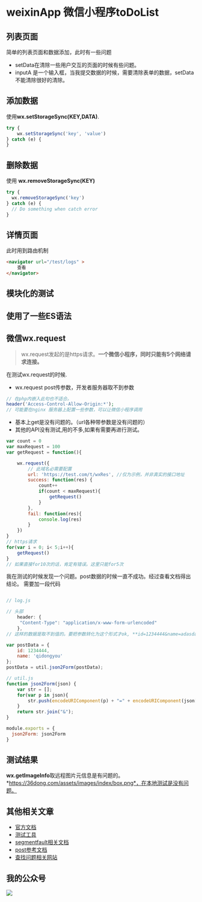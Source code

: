 # weixinApp 微信小程序toDoList

## 列表页面

简单的列表页面和数据添加，此时有一些问题

* setData在清除一些用户交互的页面的时候有些问题。
* inputA 是一个输入框，当我提交数据的时候，需要清除表单的数据，setData不能清除很好的清除。



## 添加数据
使用**wx.setStorageSync(KEY,DATA)**.
```javascript
try {
    wx.setStorageSync('key', 'value')
} catch (e) {
}

```

## 删除数据
使用 **wx.removeStorageSync(KEY)**
```javascript
try {
  wx.removeStorageSync('key')
} catch (e) {
  // Do something when catch error
}

```


## 详情页面
此时用到路由机制
```html
<navigator url="/test/logs" >
	查看
</navigator>
```

## 模块化的测试

## 使用了一些ES语法

## 微信wx.request

>wx.request发起的是https请求。**一个微信小程序，同时只能有5个网络请求连接。**

在测试wx.request的时候.

* wx.request  post传参数，开发者服务器取不到参数

```php
// 在php内嵌入此句也不适合。
header('Access-Control-Allow-Origin:*');
// 可能要在nginx 服务器上配置一些参数，可以让微信小程序调用
```
* 基本上get是没有问题的。（url各种带参数是没有问题的）
* 其他的API没有测试,用的不多,如果有需要再进行测试。
```javascript
var count = 0
var maxRequest = 100
var getRequest = function(){

	wx.request({
		// 此域名必需要配置
		url: 'https://test.com/t/wxRes', //仅为示例，并非真实的接口地址
		success: function(res) {
			count++
			if(count < maxRequest){
				getRequest()
			} 
		},
		fail: function(res){
			console.log(res)
		}
	})
}
// https请求 
for(var i = 0; i< 5;i++){
	getRequest()
}
// 如果直接for10次的话，肯定有错误。这里只能for5次
```
我在测试的时候发现一个问题。post数据的时候一直不成功。经过查看文档得出结论。
需要加一段代码



```javascript

// log.js

// 头部
	header: {  
     "Content-Type": "application/x-www-form-urlencoded"  
	},  
// 这样的数据是取不到值的。要把参数转化为这个形式才ok, **id=1234444&name=adasdadad**

var postData = {
	id: 1234444,
	name: 'qidongyou'
};
postData = util.json2Form(postData);

// util.js
function json2Form(json) {  
    var str = [];  
    for(var p in json){  
        str.push(encodeURIComponent(p) + "=" + encodeURIComponent(json[p]));  
    }  
    return str.join("&");  
}

module.exports = {
  json2Form: json2Form
}

```
## 测试结果

**wx.getImageInfo**取远程图片元信息是有问题的。*https://36dong.com/assets/images/index/box.png*，在本地测试是没有问题。


## 其他相关文章

* [官方文档](https://mp.weixin.qq.com/debug/wxadoc/dev/?t=20161107)
* [测试工具](https://mp.weixin.qq.com/debug/wxadoc/dev/devtools/devtools.html?t=20161107)
* [segmentfault相关文档](https://segmentfault.com/a/1190000007003240)
* [post参考文档](http://blog.csdn.net/qq_31383345/article/details/52839482)
* [查找问题相关网站](https://segmentfault.com/u/dongyou)

## 我的公众号
![](http://7xkol0.com1.z0.glb.clouddn.com/qrcode)





